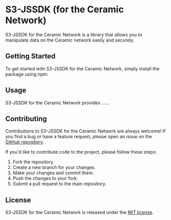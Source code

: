 # S3-JSSDK (for the Ceramic Network)

S3-JSSDK for the Ceramic Network is a library that allows you to manipulate data on the Ceramic network easily and securely.

## Getting Started

To get started with S3-JSSDK for the Ceramic Network, simply install the package using npm:

## Usage

S3-JSSDK for the Ceramic Network provides ......

## Contributing

Contributions to S3-JSSDK for the Ceramic Network are always welcome! If you find a bug or have a feature request, please open an issue on the [GitHub repository](https://github.com/us3r-network/s3-jssdk-ceramic/issues).

If you'd like to contribute code to the project, please follow these steps:

1. Fork the repository.
2. Create a new branch for your changes.
3. Make your changes and commit them.
4. Push the changes to your fork.
5. Submit a pull request to the main repository.

## License

S3-JSSDK for the Ceramic Network is released under the [MIT license](https://opensource.org/licenses/MIT).
